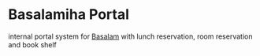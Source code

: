 # Basalamiha Portal
internal portal system for [Basalam](https://basalam.com) with lunch reservation, room reservation and book shelf
